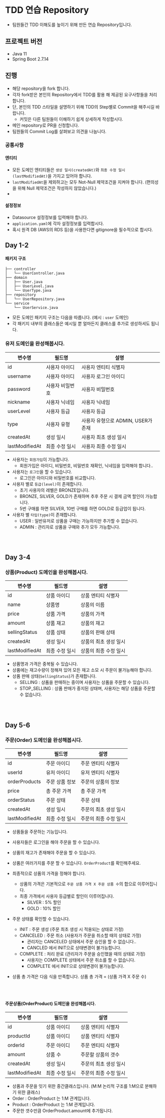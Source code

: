 # TDD 연습 Repository
* 팀원들간 TDD 이해도를 높이기 위해 만든 연습 Repository입니다.

## 프로젝트 버전
* Java 11
* Spring Boot 2.7.14

## 진행
* 해당 repository을 fork 합니다.
* 각자 fork받은 본인의 Repository에서 TDD를 활용 해 제공된 요구사항들을 처리합니다.
* 단, 본인의 TDD 스타일을 설명하기 위해 TDD의 Step별로 Commit을 해주시길 바랍니다.
  * 커밋은 다른 팀원들이 이해하기 쉽게 상세하게 작성합시다.
* 메인 repository로 PR을 신청합니다. 
* 팀원들의 Commit Log를 살펴보고 의견을 나눕니다.

### 공통사항
#### 엔티티
* 모든 도메인 엔티티들은 `생성 일시(createdAt)`와 `최종 수정 일시(lastModifiedAt)`을 가지고 있어야 합니다.
* `lastModifiedAt`을 제외하고는 모두 Not-Null 제약조건을 지켜야 합니다. (편의성을 위해 Null 제약조건은 작성하지 않았습니다.)
* 
#### 설정정보
* Datasource 설정정보를 입력해야 합니다.
* `application.yaml`에 각자 설정정보를 입력합시다.
* 혹시 원격 DB (AWS의 RDS 등)을 사용한다면 gitignore을 필수적으로 합시다.

## Day 1-2

#### 패키지 구조
```text
├── controller
│   └── UserController.java
├── domain
│   ├── User.java
│   ├── UserLevel.java
│   └── UserType.java
├── repository
│   └── UserRepository.java
└── service
    └── UserService.java

```
* 모든 도메인 패키지 구조는 다음을 따릅니다. (예시 : `user` 도메인)
* 각 패키지 내부의 클래스들은 예시일 뿐 얼마든지 클래스를 추가로 생성하셔도 됩니다.

### 유저 도메인을 완성해봅시다.
| 변수명            | 필드명      | 설명                       |
|----------------|----------|--------------------------|
| id             | 사용자 아이디  | 사용자 엔티티 식별자              |
| username       | 사용자 아이디  | 사용자 로그인 아이디              |
| password       | 사용자 비밀번호 | 사용자 비밀번호                 |
| nickname       | 사용자 닉네임  | 사용자 닉네임                   |
| userLevel      | 사용자 등급   | 사용자 등급                   |
| type           | 사용자 유형   | 사용자 유형으로 ADMIN, USER가 존재 |
| createdAt      | 생성 일시    | 사용자 최초 생성 일시             |
| lastModifiedAt | 최종 수정 일시 | 사용자 최종 수정 일시             |
* 사용자는 `회원가입`이 가능합니다.
  * 회원가입은 아이디, 비밀번호, 비밀번호 재확인, 닉네임을 입력해야 합니다..
* 사용자는 `로그인`을 할 수 있습니다.
  * 로그인은 아이디와 비밀번호를 비교합니다.
* 사용자 별로 `등급(level)`이 존재합니다.
  * 초기 사용자의 레벨은 BRONZE입니다.
  * BRONZE, SILVER, GOLD가 존재하며 추후 주문 시 결제 금액 할인이 가능합니다.
  * 5번 구매를 하면 SILVER, 10번 구매를 하면 GOLD로 등급업이 됩니다.
* 사용자 별 `타입(type)`이 존재합니다.
  * USER : 일반유저로 상품을 구매는 가능하지만 추가할 수 없습니다.
  * ADMIN : 관리자로 상품을 구매와 추가 모두 가능합니다.

<br>
<br>

## Day 3-4

### 상품(Product) 도메인을 완성해봅시다.
| 변수명            | 필드명      | 설명           |
|----------------|----------|--------------|
| id             | 상품 아이디   | 상품 엔티티 식별자   |
| name           | 상품명      | 상품의 이름       |
| price          | 상품 가격    | 상품의 가격       |
| amount         | 상품 재고    | 상품의 재고       |
| sellingStatus  | 상품 상태    | 상품의 판매 상태    |
| createdAt      | 생성 일시    | 상품의 최초 생성 일시 |
| lastModifiedAt | 최종 수정 일시 | 상품의 최종 수정 일시 |
* 상품명과 가격은 중복될 수 있습니다.
* 상품에는 재고수량이 정해져 있어 모든 재고 소모 시 주문이 불가능해야 합니다.
* 상품 판매 상태(`SellingStatus`)가 존재합니다.
  * SELLING : 상품을 판매하는 중이며 사용자는 상품을 주문할 수 있습니다.
  * STOP_SELLING : 상품 판매가 중지된 상태며, 사용자는 해당 상품을 주문할 수 없습니다.
<br>
<br>

## Day 5-6
### 주문(Order) 도메인을 완성해봅시다.
| 변수명            | 필드명      | 설명         |
|----------------|----------|------------|
| id             | 주문 아이디   | 주문 엔티티 식별자 |
| userId         | 유저 아이디   | 유저 엔티티 식별자 |
| orderProducts  | 주문 상품 정보 | 주문의 상품의 정보 |
| price          | 총 주문 가격  | 총 주문 가격    |
| orderStatus    | 주문 상태    | 주문 상태      |
| createdAt      | 생성 일시    | 주문의 최초 생성 일시 |
| lastModifiedAt | 최종 수정 일시 | 주문의 최종 수정 일시 |
* 상품들을 주문하는 기능입니다.
* 사용자들은 로그인을 해야 주문을 할 수 있습니다.
* 상품의 재고가 존재해야 주문을 할 수 있습니다.
* 상품은 여러가지를 주문 할 수 있습니다. `OrderProduct`를 확인해주세요.
* 최종적으로 상품의 가격을 정해야 합니다.
  * 상품의 가격은 기본적으로 `주문 상품 가격 X 주문 상품 수`의 합으로 이루어집니다.
  * 최종 가격에서 사용자 등급별로 할인이 이루어집니다.
    * SILVER : 5% 할인
    * GOLD : 10% 할인
* 주문 상태를 확인할 수 있습니다.
  * INIT : 주문 생성 (주문 최초 생성 시 적용되는 상태로 가정)
  * CANCELED : 주문 취소 (사용자가 주문을 취소할 때의 상태로 가정)
    * 관리자는 CANCELED 상태에서 주문 승인을 할 수 없습니다..
    * CANCLED 에서 INIT으로 상태변경이 불가능합니다.
  * COMPLETE : 처리 완료 (관리자가 주문을 승인했을 때의 상태로 가정)
    * 사용자는 COMPLETE 상태에서 주문 취소를 할 수 없습니다.
    * COMPLETE 에서 INIT으로 상태변경이 불가능합니다.

* 상품 총 가격은 다음 식을 만족합니다. 상품 총 가격 = (상품 가격 X 주문 수)


<br>
<br>

#### 주문상품(OrderProduct) 도메인을 완성해봅시다.
| 변수명            | 필드명      | 설명           |
|----------------|----------|--------------|
| id             | 상품 아이디   | 상품 엔티티 식별자   |
| productId      | 상품 아이디   | 상품 엔티티 식별자   |
| orderId        | 주문 아이디   | 주문 엔티티 식별자   |
| amount         | 상품 수     | 주문할 상품의 갯수   |
| createdAt      | 생성 일시    | 주문의 최초 생성 일시    |
| lastModifiedAt | 최종 수정 일시 | 주문의 최종 수정 일시 |
* 상품과 주문을 잇기 위한 중간클래스입니다. (M:M 논리적 구조를 1:M으로 분해하기 위한 클래스)
* Order : OrderProduct 는 1:M 관계입니다.
* Product : OrderProduct 는 1:M 관계입니다.
* 주문한 갯수만큼 OrderProduct.amount에 추가됩니다.
